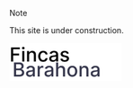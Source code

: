 > [!NOTE]
> This site is under construction.

<p align=center width=350>
  <img align=left width=200 src="https://raw.githubusercontent.com/gregvp00/fincasBarahona24/cc9d93cab3950c5cce9ce257f136af540b3ffe54/public/hero-logo.svg" alt="logo"  />
</p>
